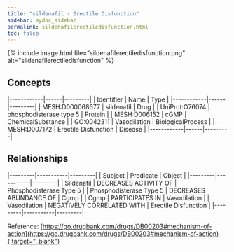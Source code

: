 ```yaml
---
title: "sildenafil - Erectile Disfunction"
sidebar: mydoc_sidebar
permalink: sildenafilerectiledisfunction.html
toc: false 
---
```


{% include image.html file="sildenafilerectiledisfunction.png" alt="sildenafilerectiledisfunction" %}

## Concepts

|------------|------|---------|
| Identifier | Name | Type    |
|------------|------|---------|
| MESH:D000068677 | sildenafil | Drug |
| UniProt:O76074 | phosphodisterase type 5 | Protein |
| MESH:D006152 | cGMP | ChemicalSubstance |
| GO:0042311 | Vasodilation | BiologicalProcess |
| MESH:D007172 | Erectile Disfunction | Disease |
|------------|------|---------|

## Relationships

|---------|-----------|---------|
| Subject | Predicate | Object  |
|---------|-----------|---------|
| Sildenafil | DECREASES ACTIVITY OF | Phosphodisterase Type 5 |
| Phosphodisterase Type 5 | DECREASES ABUNDANCE OF | Cgmp |
| Cgmp | PARTICIPATES IN | Vasodilation |
| Vasodilation | NEGATIVELY CORRELATED WITH | Erectile Disfunction |
|---------|-----------|---------|

Reference: [https://go.drugbank.com/drugs/DB00203#mechanism-of-action](https://go.drugbank.com/drugs/DB00203#mechanism-of-action){:target="_blank"}